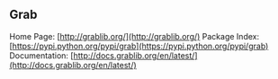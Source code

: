 ## Grab  
Home Page: [http://grablib.org/](http://grablib.org/)
Package Index: [https://pypi.python.org/pypi/grab](https://pypi.python.org/pypi/grab)
Documentation: [http://docs.grablib.org/en/latest/](http://docs.grablib.org/en/latest/)